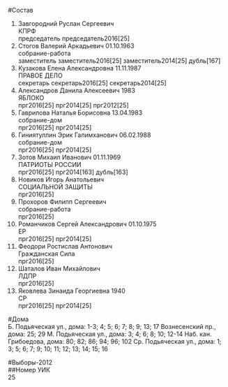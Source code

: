 #Состав  
1. Завгородний Руслан Сергеевич  
    КПРФ  
    председатель председатель2016[25]  
2. Стогов Валерий Аркадьевич 01.10.1963  
    собрание-работа  
    заместитель заместитель2016[25] заместитель2014[25] дубль[167]  
3. Кузакова Елена Александровна 11.11.1987  
    ПРАВОЕ ДЕЛО  
    секретарь секретарь2016[25] секретарь2014[25]  
4. Александров Данила Алексеевич 1983  
    ЯБЛОКО  
    прг2016[25] прг2014[25] прг2012[25]  
5. Гаврилова Наталья Борисовна 13.04.1983  
    собрание-дом  
    прг2016[25] прг2014[25]  
6. Гиниятуллин Эрик Галимханович 06.02.1988  
    собрание-дом  
    прг2016[25] прг2014[25]  
7. Зотов Михаил Иванович 01.11.1969  
    ПАТРИОТЫ РОССИИ  
    прг2016[25] прг2014[163] дубль[163]  
8. Новиков Игорь Анатольевич  
    СОЦИАЛЬНОЙ ЗАЩИТЫ  
    прг2016[25]  
9. Прохоров Филипп Сергеевич  
    собрание-работа  
    прг2016[25]  
10. Романчиков Сергей Александрович 01.10.1975  
    ЕР  
    прг2016[25] прг2014[25]  
11. Феодори Ростислав Антонович  
    Гражданская Сила  
    прг2016[25]  
12. Шаталов Иван Михайлович  
    ЛДПР  
    прг2016[25]  
13. Яковлева Зинаида Георгиевна 1940  
    СР  
    прг2016[25] прг2014[25]  
  
#Дома  
Б. Подьяческая ул., дома: 1-3; 4; 5; 6; 7; 8; 9; 13; 17 Вознесенский пр., дома: 25; 29 М. Подьяческая ул., дома: 3; 4; 6; 8; 10; 12-14 Наб. кан. Грибоедова, дома: 80; 82; 86; 94; 96; 102 Ср. Подьяческая ул., дома: 1; 3; 5; 6; 7; 9; 10; 11; 12; 13; 14; 15; 16  
  
#Выборы-2012  
##Номер УИК  
25  
